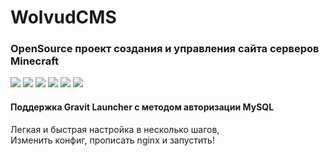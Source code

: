 # WolvudCMS
### OpenSource проект создания и управления сайта серверов Minecraft

<p>
  <img src="https://img.shields.io/badge/Django-4.0.2-blue">
  <img src="https://img.shields.io/badge/Python-3.10.2-yellow">
  <img src="https://img.shields.io/github/license/sadtw33nk/WolvudCMS">
  <img src="https://img.shields.io/github/stars/sadtw33nk/WolvudCMS">
  <img src="https://img.shields.io/github/forks/sadtw33nk/WolvudCMS">
  <img src="https://img.shields.io/github/issues/sadtw33nk/WolvudCMS">
</p>

#### Поддержка Gravit Launcher с методом авторизации MySQL 

<p>
  Легкая и быстрая настройка в несколько шагов, <br>
  Изменить конфиг, прописать nginx и запустить!
</p>
